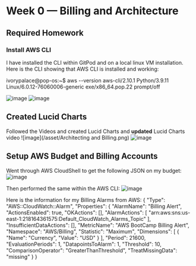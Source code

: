 # Week 0 — Billing and Architecture

## Required Homework

### Install AWS CLI

I have installed the CLI within GitPod and on a local linux VM installation. Here is the CLI showing that AWS CLI is installed and working:

ivorypalace@pop-os:~$ aws --version
aws-cli/2.10.1 Python/3.9.11 Linux/6.0.12-76060006-generic exe/x86_64.pop.22 prompt/off

![image](https://user-images.githubusercontent.com/123283155/219908859-28a07902-363b-4101-af61-cd40e57e54b3.png)
![image](https://user-images.githubusercontent.com/123283155/219909101-07c6b9fd-72b7-455e-a6c9-e63369ba5eee.png)

## Created Lucid Charts 

Followed the Videos and created Lucid Charts and **updated** Lucid Charts video
![image](/asset/Architecting and Billing.png)
![image](https://user-images.githubusercontent.com/123283155/219923075-f59dda72-5588-4970-ab33-0a541e5c8548.png)

## Setup AWS Budget and Billing Accounts

Went through AWS CloudShell to get the following JSON on my budget:
![image](https://user-images.githubusercontent.com/123283155/219910296-5d15b9da-90ea-4363-9ef9-d6354bc3403d.png)

Then performed the same within the AWS CLI:
![image](https://user-images.githubusercontent.com/123283155/219911457-8e649193-17f5-42f2-9fee-612698ff4c6c.png)

Here is the information for my Billing Alarms from AWS:
{
    "Type": "AWS::CloudWatch::Alarm",
    "Properties": {
        "AlarmName": "Billing Alert",
        "ActionsEnabled": true,
        "OKActions": [],
        "AlarmActions": [
            "arn:aws:sns:us-east-1:218164361575:Default_CloudWatch_Alarms_Topic"
        ],
        "InsufficientDataActions": [],
        "MetricName": "AWS BootCamp Billing Alert",
        "Namespace": "AWS/Billing",
        "Statistic": "Maximum",
        "Dimensions": [
            {
                "Name": "Currency",
                "Value": "USD"
            }
        ],
        "Period": 21600,
        "EvaluationPeriods": 1,
        "DatapointsToAlarm": 1,
        "Threshold": 10,
        "ComparisonOperator": "GreaterThanThreshold",
        "TreatMissingData": "missing"
    }
}
